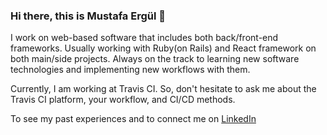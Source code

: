 ### Hi there, this is Mustafa Ergül 👋

<!--
**mustafaergul/mustafaergul** is a ✨ _special_ ✨ repository because its `README.md` (this file) appears on your GitHub profile.

Here are some ideas to get you started:

- 🔭 I’m currently working on Ruby on Rails and React Framework
- 🌱 I’m currently learning Python and React(still :) )
- 👯 I’m looking to collaborate on user/data based projects
- 🤔 I’m looking for help with ...
- 💬 Ask me about Continous Integration/Continoues Deployment, Middleware, Software Architecture
- 📫 How to reach me: ...
- 😄 Pronouns: ...
- ⚡ Fun fact: ...
-->

I work on web-based software that includes both back/front-end frameworks. Usually working with Ruby(on Rails) and React framework on both main/side projects. Always on the track to learning new software technologies and implementing new workflows with them.

Currently, I am working at Travis CI. So, don't hesitate to ask me about the Travis CI platform, your workflow, and CI/CD methods. 

To see my past experiences and to connect me on [LinkedIn](https://www.linkedin.com/in/mustafaergul/)
